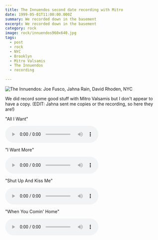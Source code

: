 ```yaml
---
title: The Innuendos second date recording with Mitro 
date: 1999-05-01T11:00:00.000Z
summary: We recorded down in the basement
excerpt: We recorded down in the basement
category: rock
image: rock/innuendos960x640.jpg
tags:
  - post
  - rock
  - NYC
  - Brooklyn
  - Mitro Valsamis
  - The Innuendos
  - recording
  
---
```


![The Innuendos: Joe Fusco, Jahna Rain, David Rhoden, NYC](/static/img/rock/innuendos960x640.jpg)

We did record some good stuff with Mitro Valsamis but I don't appear to have a copy. (EDIT: Jahna sent me copies or the recording, so here they are!)

"All I Want"

<audio src="/static/audio/innuendos/01-All-I-Want.mp3" autobuffer autoloop loop controls></audio>

"I Want More"

<audio src="/static/audio/innuendos/02-I-Want-More.mp3" autobuffer autoloop loop controls></audio>

"Shut Up And Kiss Me"

<audio src="/static/audio/innuendos/04-Shut-Up-and-Kiss-Me.mp3" autobuffer autoloop loop controls></audio>

"When You Comin' Home"

<audio src="/static/audio/innuendos/05-When-You-Comin-Home.mp3" autobuffer autoloop loop controls></audio>
